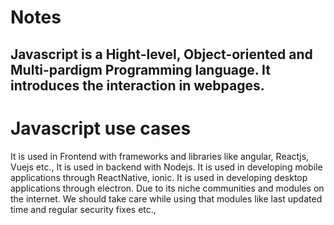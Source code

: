 # Notes
## Javascript is a Hight-level, Object-oriented and Multi-pardigm Programming language. It introduces the interaction in webpages.
# Javascript use cases
It is used in Frontend with frameworks and libraries like angular, Reactjs, Vuejs etc.,
It is used in backend with Nodejs.
It is used in developing mobile applications through ReactNative, ionic.
It is used in developing desktop applications through electron.
Due to its niche communities and modules on the internet. We should take care while using that modules like last updated time and regular security fixes etc.,
